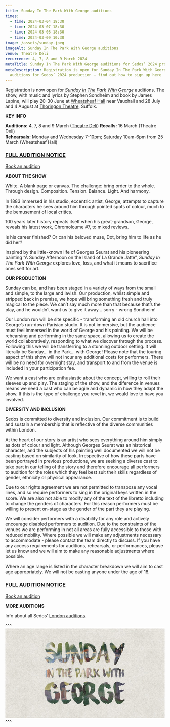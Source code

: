 ```yaml
---
title: Sunday In The Park With George auditions
times:
  - time: 2024-03-04 18:30
  - time: 2024-03-07 18:30
  - time: 2024-03-08 18:30
  - time: 2024-03-09 10:30
image: /assets/sunday.jpeg
imageAlt: Sunday In The Park With George auditions
venue: Theatre Deli
recurrence: 4, 7, 8 and 9 March 2024
metaTitle: Sunday In The Park With George auditions for Sedos’ 2024 production
metaDescription: Registration is open for Sunday In The Park With George
  auditions for Sedos’ 2024 production – find out how to sign up here
---
```

Registration is now open for *[Sunday In The Park With George](https://www.sedos.co.uk/shows/2024-sunday-in-the-park-with-george)* auditions. The show, with music and lyrics by Stephen Sondheim and book by James Lapine, will play 20-30 June at [Wheatsheaf Hall](https://www.sedos.co.uk/venues/wheatsheaf-hall) near Vauxhall and 28 July and 4 August at [Thoringon Theatre](https://www.thoringtontheatre.co.uk), Suffolk. 

**KEY INFO**

**Auditions:** 4, 7, 8 and 9 March ([Theatre Deli](https://www.sedos.co.uk/venues/theatre-deli))
**Recalls:** 16 March (Theatre Deli)\
**Rehearsals:** Monday and Wednesday 7-10pm; Saturday  10am-6pm from 25 March (Wheatsheaf Hall)

### **[FULL AUDITION NOTICE](https://drive.google.com/file/d/1kwJ8OuX-eteVaRrPuL_B6zVyD3m-T3FY/view)**

[Book an audition](https://membership.sedos.co.uk/signup/122)

**ABOUT THE SHOW**

White. A blank page or canvas. The challenge: bring order to the whole.\
Through design. Composition. Tension. Balance. Light. And harmony.

In 1883 immersed in his studio, eccentric artist, George, attempts to capture the characters he sees around him through pointed spots of colour, much to the bemusement of local critics.

100 years later history repeats itself when his great-grandson, George, reveals his latest work, Chromoloume #7, to mixed reviews.

Is his career finished? Or can his beloved muse, Dot, bring him to life as he did her?

Inspired by the little-known life of Georges Seurat and his pioneering painting “A Sunday Afternoon on the Island of La Grande Jatte”, *Sunday In The Park With George* explores love, loss, and what it means to sacrifice ones self for art.

**OUR PRODUCTION**

Sunday can be, and has been staged in a variety of ways from the small and simple, to the large and lavish. Our production, whilst simple and stripped back in premise, we hope will bring something fresh and truly magical to the piece. We can’t say much more than that because that’s the play, and he wouldn’t want us to give it away... sorry - wrong Sondheim!

Our London run will be site specific - transforming an old church hall into George’s run-down Parisian studio. It is not immersive, but the audience must feel immersed in the world of George and his painting. We will be rehearsing and performing in the same space, allowing us to create the world collaboratively, responding to what we discover through the process. Following this we will be transferring to a stunning outdoor setting. It will literally be Sunday... in the Park... with George! Please note that the touring aspect of this show will not incur any additional costs for performers. There will be no need for overnight stay, and transport to and from the venue is included in your participation fee.

We want a cast who are enthusiastic about the concept, willing to roll their sleeves up and play. The staging of the show, and the diference in venues means we need a cast who can be agile and dynamic in how they adapt the show. If this is the type of challenge you revel in, we would love to have you involved.

**DIVERSITY AND INCLUSION**

Sedos is committed to diversity and inclusion. Our commitment is to build and sustain a membership that is reflective of the diverse communities within London.

At the heart of our story is an artist who sees everything around him simply as dots of colour and light. Although Georges Seurat was an historical character, and the subjects of his painting well documented we will not be casting based on similarity of look. Irrespective of how these parts have been portrayed in previous productions, we are seeking a diverse cast to take part in our telling of the story and therefore encourage all performers to audition for the roles which they feel best suit their skills regardless of gender, ethnicity or physical appearance.

Due to our rights agreement we are not permitted to transpose any vocal lines, and so require performers to sing in the original keys written in the score. We are also not able to modify any of the text of the libretto including to change the genders of characters. For this reason performers must be willing to present on-stage as the gender of the part they are playing.

We will consider performers with a disability for any role and actively encourage disabled performers to audition. Due to the constraints of the venues we are performing in not all areas are fully accessible to those with reduced mobility. Where possible we will make any adjustments necessary to accommodate - please contact the team directly to discuss. If you have any access requirements for auditions, rehearsals, or performances, please let us know and we will aim to make any reasonable adjustments where possible.

Where an age range is listed in the character breakdown we will aim to cast age appropriately. We will not be casting anyone under the age of 18.

### **[FULL AUDITION NOTICE](https://drive.google.com/file/d/1kwJ8OuX-eteVaRrPuL_B6zVyD3m-T3FY/view)**

[Book an audition](https://membership.sedos.co.uk/signup/122)

**MORE AUDITIONS**

Info about all Sedos’ [London auditions](https://www.sedos.co.uk/get-involved).

^^^
![Sunday In The Park With George auditions](/assets/sunday.jpeg)
^^^